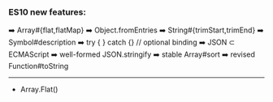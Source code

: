 ### ES10 new features:

➡️ Array#{flat,flatMap}
➡️ Object.fromEntries
➡️ String#{trimStart,trimEnd}
➡️ Symbol#description
➡️ try { } catch {} // optional binding
➡️ JSON ⊂ ECMAScript
➡️ well-formed JSON.stringify
➡️ stable Array#sort
➡️ revised Function#toString

---

- Array.Flat()
